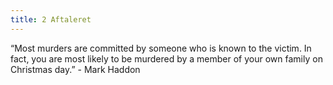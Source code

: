 ```yaml
---
title: 2 Aftaleret
---
```


<div class="Keats">
“Most murders are committed by someone who is known to the victim. In fact, you are most likely to be murdered by a member of your own family on Christmas day.”  
- Mark Haddon
</div>


    
    
